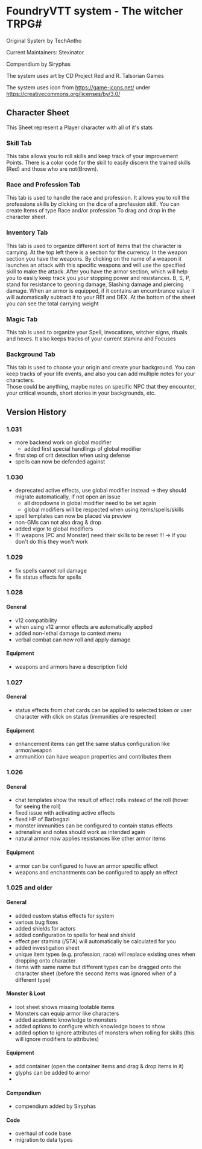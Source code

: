 # FoundryVTT system - The witcher TRPG#

Original System by TechAntho

Current Maintainers: Stexinator

Compendium by Siryphas

The system uses art by CD Project Red and R. Talsorian Games

The system uses icon from https://game-icons.net/ under https://creativecommons.org/licenses/by/3.0/

## Character Sheet ##
This Sheet represent a Player character with all of it's stats

### Skill Tab ###
This tabs allows you to roll skills and keep track of your improvement Points.
There is a color code for the skill to easily discern the trained skills (Red) and those who are not(Brown).


### Race and Profession Tab ### 
This tab is used to handle the race and profession.
It allows you to roll the professions skills by clicking on the dice of a profession skill.
You can create Items of type Race and/or profession To drag and drop in the character sheet.


### Inventory Tab ### 
This tab is used to organize different sort of items that the character is carrying.
At the top left there is a section for the currency.  In the weapon section you have the weapons.
By clicking on the name of a weapon it launches an attack with this specific weapons and will use the specified skill to make the attack.
After you have the armor section, which will help you to easily keep track you your stopping power and resistances. B, S, P, stand for resistance to geoning damage, Slashing damage and piercing damage. 
When an armor is equipped, if it contains an encumbrance value it will automatically subtract it to your REf and DEX.
At the bottom of the sheet you can see the total carrying weight 

### Magic Tab ### 
This tab is used to organize your Spell, invocations, witcher signs, rituals and hexes.
It also keeps tracks of your current stamina and Focuses

### Background Tab ### 
This tab is used to choose your origin and create your background. 
You can keep tracks of your life events, and also you can add multiple notes for your characters.  
Those could be anything, maybe notes on specific NPC that they encounter, your critical wounds, short stories in your backgrounds, etc. 

## Version History ##

### 1.031 ###
- more backend work on global modifier
  - added first special handlings of global modifier
- first step of crit detection when using defense
- spells can now be defended against

### 1.030 ###
- deprecated active effects, use global modifier instead -> they should migrate automatically, if not open an issue
  - all dropdowns in global modifier need to be set again
  - global modifiers will be respected when using items/spells/skills
- spell templates can now be placed via preview
- non-GMs can not also drag & drop
- added vigor to global modifiers
- !!! weapons (PC and Monster) need their skills to be reset !!! -> if you don't do this they won't work 

### 1.029 ###
- fix spells cannot roll damage
- fix status effects for spells

### 1.028 ###
#### General #####
- v12 compatibility
- when using v12 armor effects are automatically applied
- added non-lethal damage to context menu
- verbal combat can now roll and apply damage

#### Equipment #####
- weapons and armors have a description field

### 1.027 ###
#### General #####
- status effects from chat cards can be applied to selected token or user character with click on status (immunities are respected)

#### Equipment #####
- enhancement items can get the same status configuration like armor/weapon
- ammunition can have weapon properties and contributes them

### 1.026 ###
#### General #####

- chat templates show the result of effect rolls instead of the roll (hover for seeing the roll)
- fixed issue with activating active effects
- fixed HP of Barbegazi
- monster immunities can be configured to contain status effects
- adrenaline and notes should work as intended again
- natural armor now applies resistances like other armor items

#### Equipment #####
- armor can be configured to have an armor specific effect
- weapons and enchantments can be configured to apply an effect

### 1.025 and older ###
#### General #####
- added custom status effects for system
- various bug fixes
- added shields for actors
- added configuration to spells for heal and shield
- effect per stamina (/STA) will automatically be calculated for you
- added investigation sheet
- unique item types (e.g. profession, race) will replace existing ones when dropping onto character
- items with same name but different types can be dragged onto the character sheet (before the second items was ignored when of a different type)

#### Monster & Loot ####
- loot sheet shows missing lootable items
- Monsters can equip armor like characters
- added academic knowledge to monsters
- added options to configure which knowledge boxes to show
- added option to ignore attributes of monsters when rolling for skills (this will ignore modifiers to attributes)

#### Equipment #####
- add container (open the container items and drag & drop items in it)
- glyphs can be added to armor
- 

#### Compendium #####
- compendium added by Siryphas

#### Code ####
- overhaul of code base
- migration to data types